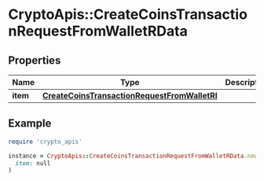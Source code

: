 # CryptoApis::CreateCoinsTransactionRequestFromWalletRData

## Properties

| Name | Type | Description | Notes |
| ---- | ---- | ----------- | ----- |
| **item** | [**CreateCoinsTransactionRequestFromWalletRI**](CreateCoinsTransactionRequestFromWalletRI.md) |  |  |

## Example

```ruby
require 'crypto_apis'

instance = CryptoApis::CreateCoinsTransactionRequestFromWalletRData.new(
  item: null
)
```


